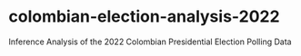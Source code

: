 # colombian-election-analysis-2022
Inference Analysis of the 2022 Colombian Presidential Election Polling Data

